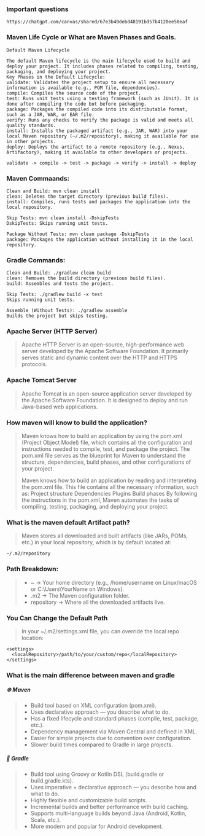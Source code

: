 ### Important questions
```
https://chatgpt.com/canvas/shared/67e3b49debd48191bd57b4120ee50eaf
```

### Maven Life Cycle or What are Maven Phases and Goals.
```
Default Maven Lifecycle 

The default Maven lifecycle is the main lifecycle used to build and deploy your project. It includes phases related to compiling, testing, packaging, and deploying your project.
Key Phases in the Default Lifecycle:
validate: Validates the project setup to ensure all necessary information is available (e.g., POM file, dependencies).
compile: Compiles the source code of the project.
test: Runs unit tests using a testing framework (such as JUnit). It is done after compiling the code but before packaging.
package: Packages the compiled code into its distributable format, such as a JAR, WAR, or EAR file.
verify: Runs any checks to verify the package is valid and meets all quality standards.
install: Installs the packaged artifact (e.g., JAR, WAR) into your local Maven repository (~/.m2/repository), making it available for use in other projects.
deploy: Deploys the artifact to a remote repository (e.g., Nexus, Artifactory), making it available to other developers or projects.

validate -> compile -> test -> package -> verify -> install -> deploy
```

### Maven Commaands:
```
Clean and Build: mvn clean install
clean: Deletes the target directory (previous build files).
install: Compiles, runs tests and packages the application into the local repository.

Skip Tests: mvn clean install -DskipTests
DskipTests: Skips running unit tests.

Package Without Tests: mvn clean package -DskipTests
package: Packages the application without installing it in the local repository.
```

### Gradle Commands:
```
Clean and Build: ./gradlew clean build
clean: Removes the build directory (previous build files).
build: Assembles and tests the project.

Skip Tests: ./gradlew build -x test
Skips running unit tests.

Assemble (Without Tests): ./gradlew assemble
Builds the project but skips testing.
```

### Apache Server (HTTP Server)
>Apache HTTP Server is an open-source, high-performance web server developed by the Apache Software Foundation. It primarily serves static and dynamic content over the HTTP and HTTPS protocols.

### Apache Tomcat Server
>Apache Tomcat is an open-source application server developed by the Apache Software Foundation. It is designed to deploy and run Java-based web applications.

### How maven will know to build the application?
>Maven knows how to build an application by using the pom.xml (Project Object Model) file, which contains all the configuration and instructions needed to compile, test, and package the project. The pom.xml file serves as the blueprint for Maven to understand the structure, dependencies, build phases, and other configurations of your project.
>
>Maven knows how to build an application by reading and interpreting the pom.xml file. This file contains all the necessary information, such as:
>   Project structure
>   Dependencies
>   Plugins
>   Build phases
>By following the instructions in the pom.xml, Maven automates the tasks of compiling, testing, packaging, and deploying your project.

### What is the maven default Artifact path?
> Maven stores all downloaded and built artifacts (like JARs, POMs, etc.) in your local repository, which is by default located at:
```
~/.m2/repository
```
### Path Breakdown:
> - ~ → Your home directory (e.g., /home/username on Linux/macOS or C:\Users\YourName on Windows).
> - .m2 → The Maven configuration folder.
> - repository → Where all the downloaded artifacts live.
### You Can Change the Default Path
> In your ~/.m2/settings.xml file, you can override the local repo location:
```
<settings>
  <localRepository>/path/to/your/custom/repo</localRepository>
</settings>
```

### What is the main difference between maven and gradle
##### ⚙️ Maven
> - Build tool based on XML configuration (pom.xml).
> - Uses declarative approach — you describe what to do.
> - Has a fixed lifecycle and standard phases (compile, test, package, etc.).
> - Dependency management via Maven Central and defined in XML.
> - Easier for simple projects due to convention over configuration.
> - Slower build times compared to Gradle in large projects.
##### 🔧 Gradle
> - Build tool using Groovy or Kotlin DSL (build.gradle or build.gradle.kts).
> - Uses imperative + declarative approach — you describe how and what to do.
> - Highly flexible and customizable build scripts.
> - Incremental builds and better performance with build caching.
> - Supports multi-language builds beyond Java (Android, Kotlin, Scala, etc.).
> - More modern and popular for Android development.